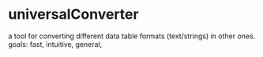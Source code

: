 # universalConverter
a tool for converting different data table formats (text/strings) in other ones. goals: fast, intuitive, general, 
